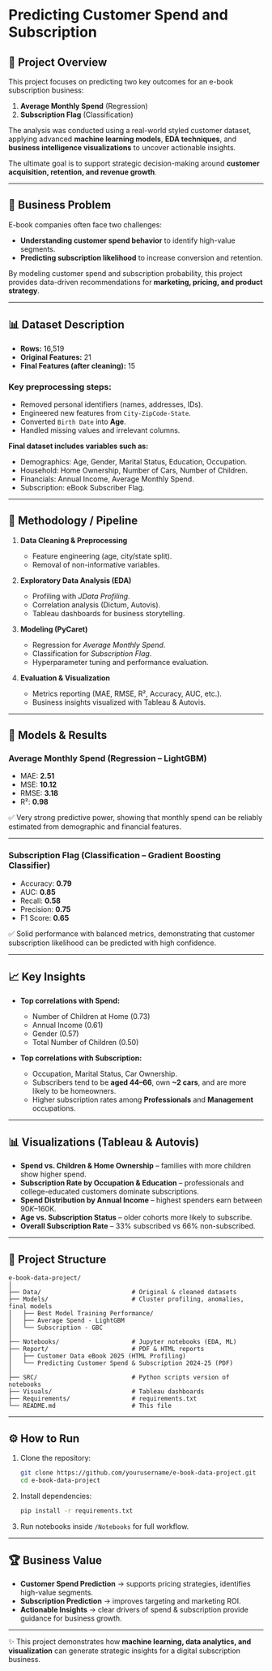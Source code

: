 # Predicting Customer Spend and Subscription

## 📌 Project Overview  
This project focuses on predicting two key outcomes for an e-book subscription business:  

1. **Average Monthly Spend** (Regression)  
2. **Subscription Flag** (Classification)  

The analysis was conducted using a real-world styled customer dataset, applying advanced **machine learning models**, **EDA techniques**, and **business intelligence visualizations** to uncover actionable insights.  

The ultimate goal is to support strategic decision-making around **customer acquisition, retention, and revenue growth**.

---

## 🎯 Business Problem  
E-book companies often face two challenges:  
- **Understanding customer spend behavior** to identify high-value segments.  
- **Predicting subscription likelihood** to increase conversion and retention.  

By modeling customer spend and subscription probability, this project provides data-driven recommendations for **marketing, pricing, and product strategy**.

---

## 📊 Dataset Description  
- **Rows:** 16,519  
- **Original Features:** 21  
- **Final Features (after cleaning):** 15  

### Key preprocessing steps:
- Removed personal identifiers (names, addresses, IDs).  
- Engineered new features from `City-ZipCode-State`.  
- Converted `Birth Date` into **Age**.  
- Handled missing values and irrelevant columns.  

**Final dataset includes variables such as:**  
- Demographics: Age, Gender, Marital Status, Education, Occupation.  
- Household: Home Ownership, Number of Cars, Number of Children.  
- Financials: Annual Income, Average Monthly Spend.  
- Subscription: eBook Subscriber Flag.  

---

## 🔬 Methodology / Pipeline  
1. **Data Cleaning & Preprocessing**  
   - Feature engineering (age, city/state split).  
   - Removal of non-informative variables.  

2. **Exploratory Data Analysis (EDA)**  
   - Profiling with *JData Profiling*.  
   - Correlation analysis (Dictum, Autovis).  
   - Tableau dashboards for business storytelling.  

3. **Modeling (PyCaret)**  
   - Regression for *Average Monthly Spend*.  
   - Classification for *Subscription Flag*.  
   - Hyperparameter tuning and performance evaluation.  

4. **Evaluation & Visualization**  
   - Metrics reporting (MAE, RMSE, R², Accuracy, AUC, etc.).  
   - Business insights visualized with Tableau & Autovis.  

---

## 🤖 Models & Results  

### **Average Monthly Spend (Regression – LightGBM)**  
- MAE: **2.51**  
- MSE: **10.12**  
- RMSE: **3.18**  
- R²: **0.98**  

✅ Very strong predictive power, showing that monthly spend can be reliably estimated from demographic and financial features.  

---

### **Subscription Flag (Classification – Gradient Boosting Classifier)**  
- Accuracy: **0.79**  
- AUC: **0.85**  
- Recall: **0.58**  
- Precision: **0.75**  
- F1 Score: **0.65**  

✅ Solid performance with balanced metrics, demonstrating that customer subscription likelihood can be predicted with high confidence.  

---

## 📈 Key Insights  

- **Top correlations with Spend:**  
  - Number of Children at Home (0.73)  
  - Annual Income (0.61)  
  - Gender (0.57)  
  - Total Number of Children (0.50)  

- **Top correlations with Subscription:**  
  - Occupation, Marital Status, Car Ownership.  
  - Subscribers tend to be **aged 44–66**, own **~2 cars**, and are more likely to be homeowners.  
  - Higher subscription rates among **Professionals** and **Management** occupations.  

---

## 📊 Visualizations (Tableau & Autovis)  
- **Spend vs. Children & Home Ownership** – families with more children show higher spend.  
- **Subscription Rate by Occupation & Education** – professionals and college-educated customers dominate subscriptions.  
- **Spend Distribution by Annual Income** – highest spenders earn between $90K–$160K.  
- **Age vs. Subscription Status** – older cohorts more likely to subscribe.  
- **Overall Subscription Rate** – 33% subscribed vs 66% non-subscribed.  

---

## 📂 Project Structure  

```
e-book-data-project/
│
├── Data/                         # Original & cleaned datasets
├── Models/                       # Cluster profiling, anomalies, final models
│   ├── Best Model Training Performance/
│   ├── Average Spend - LightGBM
│   └── Subscription - GBC
│
├── Notebooks/                    # Jupyter notebooks (EDA, ML)
├── Report/                       # PDF & HTML reports
│   ├── Customer Data eBook 2025 (HTML Profiling)
│   └── Predicting Customer Spend & Subscription 2024-25 (PDF)
│
├── SRC/                          # Python scripts version of notebooks
├── Visuals/                      # Tableau dashboards
├── Requirements/                 # requirements.txt
└── README.md                     # This file
```

---

## ⚙️ How to Run  

1. Clone the repository:  
   ```bash
   git clone https://github.com/yourusername/e-book-data-project.git
   cd e-book-data-project
   ```

2. Install dependencies:  
   ```bash
   pip install -r requirements.txt
   ```

3. Run notebooks inside `/Notebooks` for full workflow.  

---

## 🏆 Business Value  

- **Customer Spend Prediction** → supports pricing strategies, identifies high-value segments.  
- **Subscription Prediction** → improves targeting and marketing ROI.  
- **Actionable Insights** → clear drivers of spend & subscription provide guidance for business growth.  

---

✨ This project demonstrates how **machine learning, data analytics, and visualization** can generate strategic insights for a digital subscription business.  
